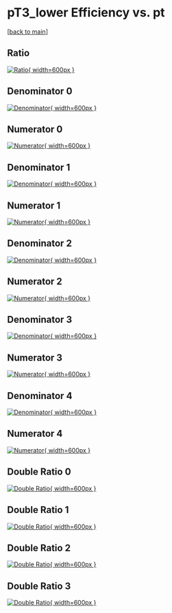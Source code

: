 # pT3_lower Efficiency vs. pt

[[back to main](./)]



## Ratio

[![Ratio](../mtv/var/pT3_lower_xtr_321_0_eff_pt.png){ width=600px }](../mtv/var/pT3_lower_xtr_321_0_eff_pt.pdf)

## Denominator 0

[![Denominator](../mtv/den/pT3_lower_xtr_321_0_eff_pt_den0.png){ width=600px }](../mtv/den/pT3_lower_xtr_321_0_eff_pt_den0.pdf)

## Numerator 0

[![Numerator](../mtv/num/pT3_lower_xtr_321_0_eff_pt_num0.png){ width=600px }](../mtv/num/pT3_lower_xtr_321_0_eff_pt_num0.pdf)

## Denominator 1

[![Denominator](../mtv/den/pT3_lower_xtr_321_0_eff_pt_den1.png){ width=600px }](../mtv/den/pT3_lower_xtr_321_0_eff_pt_den1.pdf)

## Numerator 1

[![Numerator](../mtv/num/pT3_lower_xtr_321_0_eff_pt_num1.png){ width=600px }](../mtv/num/pT3_lower_xtr_321_0_eff_pt_num1.pdf)

## Denominator 2

[![Denominator](../mtv/den/pT3_lower_xtr_321_0_eff_pt_den2.png){ width=600px }](../mtv/den/pT3_lower_xtr_321_0_eff_pt_den2.pdf)

## Numerator 2

[![Numerator](../mtv/num/pT3_lower_xtr_321_0_eff_pt_num2.png){ width=600px }](../mtv/num/pT3_lower_xtr_321_0_eff_pt_num2.pdf)

## Denominator 3

[![Denominator](../mtv/den/pT3_lower_xtr_321_0_eff_pt_den3.png){ width=600px }](../mtv/den/pT3_lower_xtr_321_0_eff_pt_den3.pdf)

## Numerator 3

[![Numerator](../mtv/num/pT3_lower_xtr_321_0_eff_pt_num3.png){ width=600px }](../mtv/num/pT3_lower_xtr_321_0_eff_pt_num3.pdf)

## Denominator 4

[![Denominator](../mtv/den/pT3_lower_xtr_321_0_eff_pt_den4.png){ width=600px }](../mtv/den/pT3_lower_xtr_321_0_eff_pt_den4.pdf)

## Numerator 4

[![Numerator](../mtv/num/pT3_lower_xtr_321_0_eff_pt_num4.png){ width=600px }](../mtv/num/pT3_lower_xtr_321_0_eff_pt_num4.pdf)

## Double Ratio 0

[![Double Ratio](../mtv/ratio/pT3_lower_xtr_321_0_eff_pt_ratio0.png){ width=600px }](../mtv/ratio/pT3_lower_xtr_321_0_eff_pt_ratio0.pdf)

## Double Ratio 1

[![Double Ratio](../mtv/ratio/pT3_lower_xtr_321_0_eff_pt_ratio1.png){ width=600px }](../mtv/ratio/pT3_lower_xtr_321_0_eff_pt_ratio1.pdf)

## Double Ratio 2

[![Double Ratio](../mtv/ratio/pT3_lower_xtr_321_0_eff_pt_ratio2.png){ width=600px }](../mtv/ratio/pT3_lower_xtr_321_0_eff_pt_ratio2.pdf)

## Double Ratio 3

[![Double Ratio](../mtv/ratio/pT3_lower_xtr_321_0_eff_pt_ratio3.png){ width=600px }](../mtv/ratio/pT3_lower_xtr_321_0_eff_pt_ratio3.pdf)

